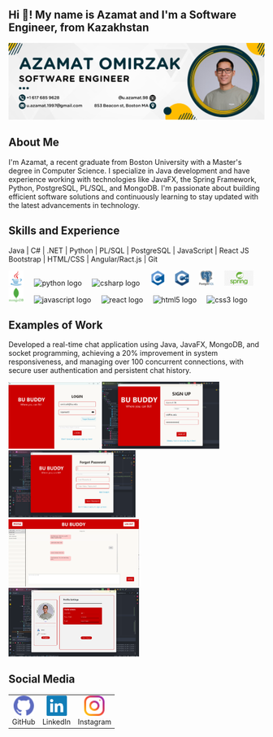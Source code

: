 <h2 align="left">Hi 👋! My name is Azamat and I'm a Software Engineer, from Kazakhstan</h2>



![I am GitHub Readme Generator's creator](https://github.com/AZAMAT-GIT-HUB/AZAMAT-GIT-HUB/blob/main/LinkedIn.png)

## About Me
I'm Azamat, a recent graduate from Boston University with a Master's degree in Computer Science. I specialize in Java development and have experience working with technologies like JavaFX, the Spring Framework, Python, PostgreSQL, PL/SQL, and MongoDB. I'm passionate about building efficient software solutions and continuously learning to stay updated with the latest advancements in technology.  




## Skills and Experience
Java | C# | .NET | Python | PL/SQL | PostgreSQL | JavaScript | React JS Bootstrap | HTML/CSS | Angular/Ract.js | Git     
<div align="left">
  <img src="https://github.com/AZAMAT-GIT-HUB/AZAMAT-GIT-HUB/blob/main/java.svg" height="30" alt="java logo"  />
  <img width="12" />
  <img src="https://cdn.jsdelivr.net/gh/devicons/devicon/icons/python/python-original.svg" height="30" alt="python logo"  />
  <img width="12" />
  <img src="https://cdn.jsdelivr.net/gh/devicons/devicon/icons/csharp/csharp-original.svg" height="30" alt="csharp logo"  />
  <img width="12" />
  <img src="https://github.com/AZAMAT-GIT-HUB/AZAMAT-GIT-HUB/blob/main/c.svg" height="30" alt="c logo"  /> 
  <img width="12" />
  <img src="https://github.com/AZAMAT-GIT-HUB/AZAMAT-GIT-HUB/blob/main/c%2B%2B.svg" height="30" alt="c++ logo"  />
  <img width="12" />
  <img src="https://github.com/AZAMAT-GIT-HUB/AZAMAT-GIT-HUB/blob/main/postgresql.svg" height="30" alt="postgreSql logo"  />
  <img width="12" />
  <img src="https://github.com/AZAMAT-GIT-HUB/AZAMAT-GIT-HUB/blob/main/spring.png" height="30" alt="spring logo"  />
  <img width="12" />
  <img src="https://github.com/AZAMAT-GIT-HUB/AZAMAT-GIT-HUB/blob/main/mongo.png" height="30" alt="mongoDB logo"  />
  <img width="12" />
  <img src="https://cdn.jsdelivr.net/gh/devicons/devicon/icons/javascript/javascript-original.svg" height="30" alt="javascript logo"  /> 
  <img width="12" />
  <img src="https://cdn.jsdelivr.net/gh/devicons/devicon/icons/react/react-original.svg" height="30" alt="react logo"  />
  <img width="12" />
  <img src="https://cdn.jsdelivr.net/gh/devicons/devicon/icons/html5/html5-original.svg" height="30" alt="html5 logo"  />
  <img width="12" />
  <img src="https://cdn.jsdelivr.net/gh/devicons/devicon/icons/css3/css3-original.svg" height="30" alt="css3 logo"  /> 
  <img width="12" />
  
</div>

## Examples of Work
Developed a real-time chat application using Java, JavaFX, MongoDB, and socket programming, achieving a 20% improvement in system responsiveness, and managing over 100 concurrent connections, with secure user authentication and persistent chat history.


<div align="left">
  <img src="https://github.com/AZAMAT-GIT-HUB/AZAMAT-GIT-HUB/blob/main/loginPage.png" width="180"  />  
  <img src="https://github.com/AZAMAT-GIT-HUB/AZAMAT-GIT-HUB/blob/main/Screenshot%202024-04-16%20184736.png" width="231"  />
  <img src="https://github.com/AZAMAT-GIT-HUB/AZAMAT-GIT-HUB/blob/main/ForgotPage.png" width="250"  />
  <img src="https://github.com/AZAMAT-GIT-HUB/AZAMAT-GIT-HUB/blob/main/chatpage111.png" width="257"  /> 
  <img src="https://github.com/AZAMAT-GIT-HUB/AZAMAT-GIT-HUB/blob/main/222.png" width="257"  /> 
  <img width="12" />
</div>

## Social Media

<div align="center">
  <table>
    <tr>
      <td align="center">
        <a href="https://github.com/azamat-git-hub">
          <img src='https://github.com/AZAMAT-GIT-HUB/AZAMAT-GIT-HUB/blob/main/github.svg' alt='github' height='40'>
        </a>
        <br />GitHub
      </td>
      <td align="center">
        <a href="https://www.linkedin.com/in/azamat-omirzak/">
          <img src='https://github.com/AZAMAT-GIT-HUB/AZAMAT-GIT-HUB/blob/main/linkedin.svg' alt='linkedin' height='40'>
        </a>
        <br />LinkedIn
      </td>
      <td align="center">
        <a href="https://www.instagram.com/u.azamat.98/">
          <img src='https://github.com/AZAMAT-GIT-HUB/AZAMAT-GIT-HUB/blob/main/instagram.svg' alt='instagram' height='40'>
        </a>
        <br />Instagram
      </td>
    </tr>
  </table>
</div>


###


###
